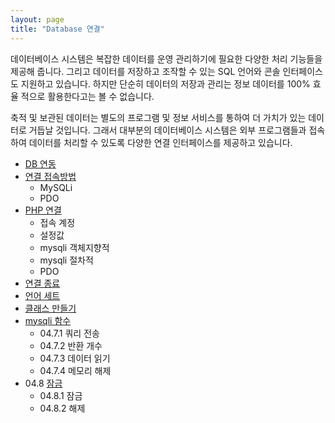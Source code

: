 ```yaml
---
layout: page
title: "Database 연결"
--- 
```

데이터베이스 시스템은 복잡한 데이터를 운영 관리하기에 필요한 다양한 처리 기능들을 제공해 줍니다. 그리고 데이터를 저장하고 조작할 수 있는 SQL 언어와 콘솔 인터페이스 도 지원하고 있습니다. 하지만 단순히 데이터의 저장과 관리는 정보 데이터를 100% 효율 적으로 활용한다고는 볼 수 없습니다.  

축적 및 보관된 데이터는 별도의 프로그램 및 정보 서비스를 통하여 더 가치가 있는 데이 터로 거듭날 것입니다. 그래서 대부분의 데이터베이스 시스템은 외부 프로그램들과 접속 하여 데이터를 처리할 수 있도록 다양한 연결 인터페이스를 제공하고 있습니다. 

* [DB 연동](04.1) 
* [연결 접속방법](04.2)
    + MySQLi
    + PDO 
* [PHP 연결](04.3)
    + 접속 계정
    + 설정값
    + mysqli 객체지향적
    + mysqli 절차적
    + PDO
* [연결 종료](04.4)
* [언어 세트](04.5) 
* [클래스 만들기](04.6)
* [mysqli 함수](04.7)
    + 04.7.1 쿼리 전송
    + 04.7.2 반환 개수 
    + 04.7.3 데이터 읽기 
    + 04.7.4 메모리 해제
* 04.8 [잠금](04.8)
    + 04.8.1 잠금
    + 04.8.2 해제



